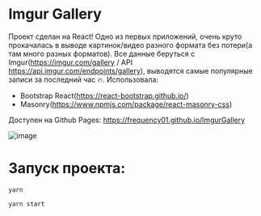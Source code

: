 # Imgur Gallery

Проект сделан на React! Одно из первых приложений, очень круто прокачалась в выводе картинок/видео разного формата без потери(а там много разных форматов).
Все данные беруться с Imgur(https://imgur.com/gallery / API https://api.imgur.com/endpoints/gallery), выводятся самые популярные записи за последний час 🔥.
Использовала:
- Bootstrap React(https://react-bootstrap.github.io/)
- Masonry(https://www.npmjs.com/package/react-masonry-css)

Доступен на Github Pages: https://frequency01.github.io/ImgurGallery











![image](https://user-images.githubusercontent.com/58260898/118372544-e24a5980-b5ba-11eb-983b-2721773b624b.png)

# Запуск проекта:

`yarn`

`yarn start`
